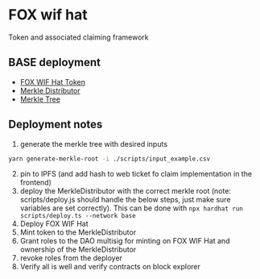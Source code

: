 # FOX wif hat
Token and associated claiming framework



## BASE deployment

- [FOX WIF Hat Token](https://basescan.org/token/0x0d0b60d12f0e5c16beb06afad764d0c3a0183cca)
- [Merkle Distributor](https://basescan.org/address/0xacf1823f3229ad0f6f9e3010d09ed6a6bfeffba2)
- [Merkle Tree](https://ipfs.io/ipfs/bafybeih6ij5lgdn55pva5ljx2ucjex7umx56glzurbx3mb5sxlik26ee4a)

## Deployment notes
1. generate the merkle tree with desired inputs
```bash
yarn generate-merkle-root -i ./scripts/input_example.csv
```
2. pin to IPFS (and add hash to web ticket fo claim implementation in the frontend)
3. deploy the MerkleDistributor with the correct merkle root (note: scripts/deploy.js should handle the below steps, just make sure variables are set correctly). This can be done with `npx hardhat run scripts/deploy.ts --network base`
4. Deploy FOX WIF Hat 
5. Mint token to the MerkleDistributor
6. Grant roles to the DAO multisig for minting on FOX WIF Hat and ownership of the MerkleDistributor
7. revoke roles from the deployer
8. Verify all is well and verify contracts on block explorer